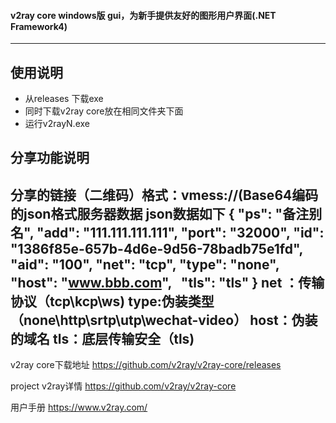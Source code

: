 #### v2ray core windows版 gui，为新手提供友好的图形用户界面(.NET Framework4)

------------

## 使用说明
- 从releases 下载exe
- 同时下载v2ray core放在相同文件夹下面
- 运行v2rayN.exe

## 分享功能说明
分享的链接（二维码）格式：vmess://(Base64编码的json格式服务器数据
json数据如下
{
    "ps": "备注别名",
    "add": "111.111.111.111",
    "port": "32000",
    "id": "1386f85e-657b-4d6e-9d56-78badb75e1fd",
    "aid": "100",
    "net": "tcp",
    "type": "none",
    "host": "www.bbb.com",
    "tls": "tls"
}
net ：传输协议（tcp\kcp\ws)
type:伪装类型（none\http\srtp\utp\wechat-video）
host：伪装的域名
tls：底层传输安全（tls\)
------------

v2ray core下载地址
https://github.com/v2ray/v2ray-core/releases

project v2ray详情 
https://github.com/v2ray/v2ray-core

用户手册
https://www.v2ray.com/
